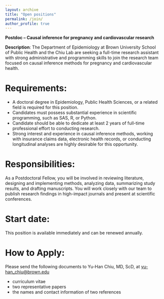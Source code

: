 ```yaml
---
layout: archive
title: "Open positions"
permalink: /join/
author_profile: true
--- 
```


**Postdoc – Causal inference for pregnancy and cardiovascular research**

**Description**: The Department of Epidemiology at Brown University School of Public Health and the Chiu Lab are seeking a full-time research assistant with strong administrative and programming skills to join the research team focused on causal inference methods for pregnancy and cardiovascular health. 

**Requirements**: 
======
*	A doctoral degree in Epidemiology, Public Health Sciences, or a related field is required for this position.
*	Candidates must possess substantial experience in scientific programming, such as SAS, R, or Python. 
*	Candidate should be able to dedicate at least 2 years of full-time professional effort to conducting research.
*	Strong interest and experience in causal inference methods, working with insurance claims data, electronic health records, or conducting longitudinal analyses are highly desirable for this opportunity.


**Responsibilities**:
======
As a Postdoctoral Fellow, you will be involved in reviewing literature, designing and implementing methods, analyzing data, summarizing study results, and drafting manuscripts. You will work closely with our team to publish research findings in high-impact journals and present at scientific conferences.

**Start date**: 
======
This position is available immediately and can be renewed annually.

**How to Apply**: 
======
Please send the following documents to Yu-Han Chiu, MD, ScD, at yu-han_chiu@brown.edu
*	curriculum vitae
*	two representative papers
*	the names and contact information of two references 




  
